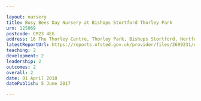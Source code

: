 ```yaml
---

layout: nursery
title: Busy Bees Day Nursery at Bishops Stortford Thorley Park
urn: 125069
postcode: CM23 4EG
address: 16 The Thorley Centre, Thorley Park, Bishops Stortford, Hertfordshire, CM23 4EG
latestReportUrl: https://reports.ofsted.gov.uk/provider/files/2699231/urn/125069.pdf
teaching: 2
development: 2
leadership: 2
outcomes: 2
overall: 2
date: 01 April 2018 
datePublish: 5 June 2017

---
```

